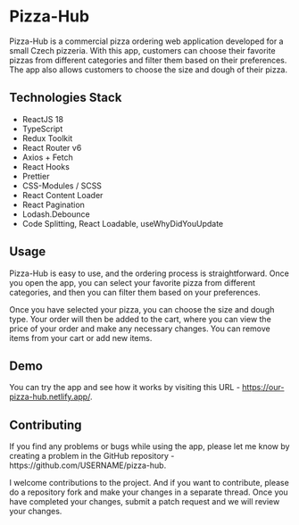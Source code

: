 <h1>Pizza-Hub</h1>

<p>Pizza-Hub is a commercial pizza ordering web application developed for a small Czech pizzeria. With this app, customers can choose their favorite pizzas from different categories and filter them based on their preferences. The app also allows customers to choose the size and dough of their pizza.</p>

<h2>Technologies Stack</h2>

<ul>
  <li>ReactJS 18</li>
  <li>TypeScript</li>
  <li>Redux Toolkit</li>
  <li>React Router v6</li>
  <li>Axios + Fetch</li>
  <li>React Hooks</li>
  <li>Prettier</li>
  <li>CSS-Modules / SCSS</li>
  <li>React Content Loader</li>
  <li>React Pagination</li>
  <li>Lodash.Debounce</li>
  <li>Code Splitting, React Loadable, useWhyDidYouUpdate</li>
</ul>

<h2>Usage</h2>

<p>Pizza-Hub is easy to use, and the ordering process is straightforward. Once you open the app, you can select your favorite pizza from different categories, and then you can filter them based on your preferences.</p>

<p>Once you have selected your pizza, you can choose the size and dough type. Your order will then be added to the cart, where you can view the price of your order and make any necessary changes. You can remove items from your cart or add new items.</p>

<h2>Demo</h2>

<p>You can try the app and see how it works by visiting this URL - <a href="https://our-pizza-hub.netlify.app/">https://our-pizza-hub.netlify.app/</a>.</p>

<h2>Contributing</h2>

<p>If you find any problems or bugs while using the app, please let me know by creating a problem in the GitHub repository - https://github.com/USERNAME/pizza-hub.</p>

<p>I welcome contributions to the project. And if you want to contribute, please do a repository fork and make your changes in a separate thread. Once you have completed your changes, submit a patch request and we will review your changes.</p>

